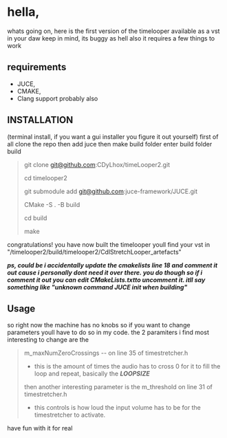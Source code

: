 # hella, 

whats going on, here is the first version of the timelooper available as a vst in your daw
keep in mind, its buggy as hell also it requires a few things to work 

## requirements

* JUCE,
* CMAKE,
* Clang support probably also

## INSTALLATION
(terminal install, if you want a gui installer you figure it out yourself)
first of all clone the repo
then add juce
then make build folder 
enter build folder 
build 

> git clone git@github.com:CDyLhox/timeLooper2.git
>
> cd timelooper2 
>
> git submodule add git@github.com:juce-framework/JUCE.git
>
> CMake -S . -B build
>
> cd build 
>
> make 

congratulations! you have now built the timelooper
youll find your vst in "/timelooper2/build/timelooper2/CdlStretchLooper_artefacts"

***ps, could be i accidentally update the cmakelists ***line 18** and comment it out cause i personally dont need it over there. you do though so if i comment it out you can edit CMakeLists.txtto uncomment it. itll say something like "unknown command JUCE init when building"****

## Usage
so right now the machine has no knobs so if you want to change parameters youll have to do so in my code. 
the 2 paramiters i find most interesting to change are the 
> m_maxNumZeroCrossings -- on line 35 of timestretcher.h
>
> - this is the amount of times the audio has to cross 0 for it to fill the loop and repeat, basically the ***LOOPSIZE***
>
> then another interesting parameter is the m_threshold on line 31 of timestretcher.h
>
> - this controls is how loud the input volume has to be for the timestretcher to activate. 

have fun with it for real 
